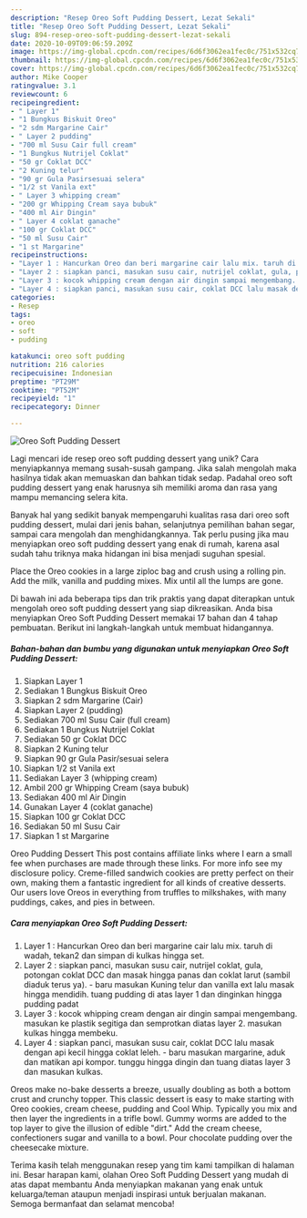 ```yaml
---
description: "Resep Oreo Soft Pudding Dessert, Lezat Sekali"
title: "Resep Oreo Soft Pudding Dessert, Lezat Sekali"
slug: 894-resep-oreo-soft-pudding-dessert-lezat-sekali
date: 2020-10-09T09:06:59.209Z
image: https://img-global.cpcdn.com/recipes/6d6f3062ea1fec0c/751x532cq70/oreo-soft-pudding-dessert-foto-resep-utama.jpg
thumbnail: https://img-global.cpcdn.com/recipes/6d6f3062ea1fec0c/751x532cq70/oreo-soft-pudding-dessert-foto-resep-utama.jpg
cover: https://img-global.cpcdn.com/recipes/6d6f3062ea1fec0c/751x532cq70/oreo-soft-pudding-dessert-foto-resep-utama.jpg
author: Mike Cooper
ratingvalue: 3.1
reviewcount: 6
recipeingredient:
- " Layer 1"
- "1 Bungkus Biskuit Oreo"
- "2 sdm Margarine Cair"
- " Layer 2 pudding"
- "700 ml Susu Cair full cream"
- "1 Bungkus Nutrijel Coklat"
- "50 gr Coklat DCC"
- "2 Kuning telur"
- "90 gr Gula Pasirsesuai selera"
- "1/2 st Vanila ext"
- " Layer 3 whipping cream"
- "200 gr Whipping Cream saya bubuk"
- "400 ml Air Dingin"
- " Layer 4 coklat ganache"
- "100 gr Coklat DCC"
- "50 ml Susu Cair"
- "1 st Margarine"
recipeinstructions:
- "Layer 1 : Hancurkan Oreo dan beri margarine cair lalu mix. taruh di wadah, tekan2 dan simpan di kulkas hingga set."
- "Layer 2 : siapkan panci, masukan susu cair, nutrijel coklat, gula, potongan coklat DCC dan masak hingga panas dan coklat larut (sambil diaduk terus ya). baru masukan Kuning telur dan vanilla ext lalu masak hingga mendidih. tuang pudding di atas layer 1 dan dinginkan hingga pudding padat"
- "Layer 3 : kocok whipping cream dengan air dingin sampai mengembang. masukan ke plastik segitiga dan semprotkan diatas layer 2. masukan kulkas hingga membeku."
- "Layer 4 : siapkan panci, masukan susu cair, coklat DCC lalu masak dengan api kecil hingga coklat leleh.  baru masukan margarine, aduk dan matikan api kompor. tunggu hingga dingin dan tuang diatas layer 3 dan masukan kulkas."
categories:
- Resep
tags:
- oreo
- soft
- pudding

katakunci: oreo soft pudding 
nutrition: 216 calories
recipecuisine: Indonesian
preptime: "PT29M"
cooktime: "PT52M"
recipeyield: "1"
recipecategory: Dinner

---
```



![Oreo Soft Pudding Dessert](https://img-global.cpcdn.com/recipes/6d6f3062ea1fec0c/751x532cq70/oreo-soft-pudding-dessert-foto-resep-utama.jpg)

Lagi mencari ide resep oreo soft pudding dessert yang unik? Cara menyiapkannya memang susah-susah gampang. Jika salah mengolah maka hasilnya tidak akan memuaskan dan bahkan tidak sedap. Padahal oreo soft pudding dessert yang enak harusnya sih memiliki aroma dan rasa yang mampu memancing selera kita.

Banyak hal yang sedikit banyak mempengaruhi kualitas rasa dari oreo soft pudding dessert, mulai dari jenis bahan, selanjutnya pemilihan bahan segar, sampai cara mengolah dan menghidangkannya. Tak perlu pusing jika mau menyiapkan oreo soft pudding dessert yang enak di rumah, karena asal sudah tahu triknya maka hidangan ini bisa menjadi suguhan spesial.

Place the Oreo cookies in a large ziploc bag and crush using a rolling pin. Add the milk, vanilla and pudding mixes. Mix until all the lumps are gone.


Di bawah ini ada beberapa tips dan trik praktis yang dapat diterapkan untuk mengolah oreo soft pudding dessert yang siap dikreasikan. Anda bisa menyiapkan Oreo Soft Pudding Dessert memakai 17 bahan dan 4 tahap pembuatan. Berikut ini langkah-langkah untuk membuat hidangannya.

<!--inarticleads1-->

##### Bahan-bahan dan bumbu yang digunakan untuk menyiapkan Oreo Soft Pudding Dessert:

1. Siapkan  Layer 1
1. Sediakan 1 Bungkus Biskuit Oreo
1. Siapkan 2 sdm Margarine (Cair)
1. Siapkan  Layer 2 (pudding)
1. Sediakan 700 ml Susu Cair (full cream)
1. Sediakan 1 Bungkus Nutrijel Coklat
1. Sediakan 50 gr Coklat DCC
1. Siapkan 2 Kuning telur
1. Siapkan 90 gr Gula Pasir/sesuai selera
1. Siapkan 1/2 st Vanila ext
1. Sediakan  Layer 3 (whipping cream)
1. Ambil 200 gr Whipping Cream (saya bubuk)
1. Sediakan 400 ml Air Dingin
1. Gunakan  Layer 4 (coklat ganache)
1. Siapkan 100 gr Coklat DCC
1. Sediakan 50 ml Susu Cair
1. Siapkan 1 st Margarine


Oreo Pudding Dessert This post contains affiliate links where I earn a small fee when purchases are made through these links. For more info see my disclosure policy. Creme-filled sandwich cookies are pretty perfect on their own, making them a fantastic ingredient for all kinds of creative desserts. Our users love Oreos in everything from truffles to milkshakes, with many puddings, cakes, and pies in between. 

<!--inarticleads2-->

##### Cara menyiapkan Oreo Soft Pudding Dessert:

1. Layer 1 : Hancurkan Oreo dan beri margarine cair lalu mix. taruh di wadah, tekan2 dan simpan di kulkas hingga set.
1. Layer 2 : siapkan panci, masukan susu cair, nutrijel coklat, gula, potongan coklat DCC dan masak hingga panas dan coklat larut (sambil diaduk terus ya). - baru masukan Kuning telur dan vanilla ext lalu masak hingga mendidih. tuang pudding di atas layer 1 dan dinginkan hingga pudding padat
1. Layer 3 : kocok whipping cream dengan air dingin sampai mengembang. masukan ke plastik segitiga dan semprotkan diatas layer 2. masukan kulkas hingga membeku.
1. Layer 4 : siapkan panci, masukan susu cair, coklat DCC lalu masak dengan api kecil hingga coklat leleh. -  baru masukan margarine, aduk dan matikan api kompor. tunggu hingga dingin dan tuang diatas layer 3 dan masukan kulkas.


Oreos make no-bake desserts a breeze, usually doubling as both a bottom crust and crunchy topper. This classic dessert is easy to make starting with Oreo cookies, cream cheese, pudding and Cool Whip. Typically you mix and then layer the ingredients in a trifle bowl. Gummy worms are added to the top layer to give the illusion of edible &#34;dirt.&#34; Add the cream cheese, confectioners sugar and vanilla to a bowl. Pour chocolate pudding over the cheesecake mixture. 

Terima kasih telah menggunakan resep yang tim kami tampilkan di halaman ini. Besar harapan kami, olahan Oreo Soft Pudding Dessert yang mudah di atas dapat membantu Anda menyiapkan makanan yang enak untuk keluarga/teman ataupun menjadi inspirasi untuk berjualan makanan. Semoga bermanfaat dan selamat mencoba!
